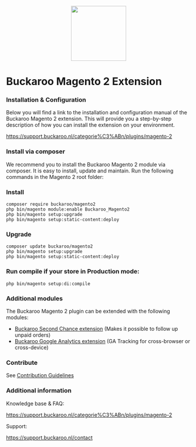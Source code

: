 <p align="center">
  <img src="https://www.buckaroo.nl/media/2975/m2_icon.jpg" width="150px" position="center">
</p>

# Buckaroo Magento 2 Extension

### Installation & Configuration 

Below you will find a link to the installation and configuration manual of the Buckaroo Magento 2 extension. This will provide you a step-by-step description of how you can install the extension on your environment.

https://support.buckaroo.nl/categorie%C3%ABn/plugins/magento-2

### Install via composer
We recommend you to install the Buckaroo Magento 2 module via composer. It is easy to install, update and maintain.
Run the following commands in the Magento 2 root folder:

### Install
```
composer require buckaroo/magento2
php bin/magento module:enable Buckaroo_Magento2
php bin/magento setup:upgrade
php bin/magento setup:static-content:deploy
```
### Upgrade
```
composer update buckaroo/magento2
php bin/magento setup:upgrade
php bin/magento setup:static-content:deploy
```
### Run compile if your store in Production mode:
```
php bin/magento setup:di:compile
```

### Additional modules

The Buckaroo Magento 2 plugin can be extended with the following modules: 

* [Buckaroo Second Chance extension](https://github.com/buckaroo-it/Magento2_SecondChance) (Makes it possible to follow up unpaid orders)
* [Buckaroo Google Analytics extension](https://github.com/buckaroo-it/Magento2_Analytics) (GA Tracking for cross-browser or cross-device)

### Contribute

See [Contribution Guidelines](CONTRIBUTING.md)

### Additional information
Knowledge base & FAQ:

https://support.buckaroo.nl/categorie%C3%ABn/plugins/magento-2

Support:

https://support.buckaroo.nl/contact
